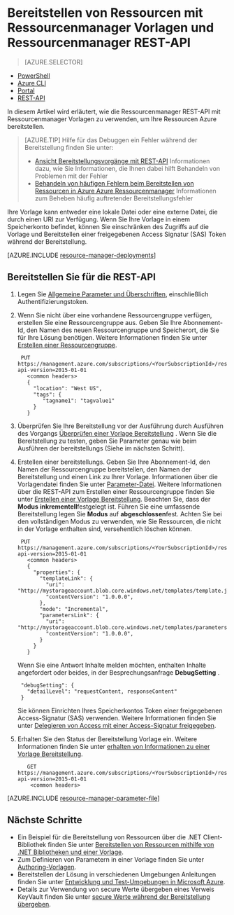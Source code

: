 <properties
   pageTitle="Bereitstellen von Ressourcen für REST-API und Vorlage | Microsoft Azure"
   description="Formular mit Azure Ressourcenmanager und Ressourcenmanager REST-API eine Ressourcen Azure bereitstellen. Die Ressourcen werden in einer Vorlage Ressourcenmanager definiert."
   services="azure-resource-manager"
   documentationCenter="na"
   authors="tfitzmac"
   manager="timlt"
   editor="tysonn"/>

<tags
   ms.service="azure-resource-manager"
   ms.devlang="na"
   ms.topic="article"
   ms.tgt_pltfrm="na"
   ms.workload="na"
   ms.date="07/11/2016"
   ms.author="tomfitz"/>

# <a name="deploy-resources-with-resource-manager-templates-and-resource-manager-rest-api"></a>Bereitstellen von Ressourcen mit Ressourcenmanager Vorlagen und Ressourcenmanager REST-API

> [AZURE.SELECTOR]
- [PowerShell](resource-group-template-deploy.md)
- [Azure CLI](resource-group-template-deploy-cli.md)
- [Portal](resource-group-template-deploy-portal.md)
- [REST-API](resource-group-template-deploy-rest.md)

In diesem Artikel wird erläutert, wie die Ressourcenmanager REST-API mit Ressourcenmanager Vorlagen zu verwenden, um Ihre Ressourcen Azure bereitstellen.  

> [AZURE.TIP] Hilfe für das Debuggen ein Fehler während der Bereitstellung finden Sie unter:
>
> - [Ansicht Bereitstellungsvorgänge mit REST-API](resource-manager-troubleshoot-deployments-rest.md) Informationen dazu, wie Sie Informationen, die Ihnen dabei hilft Behandeln von Problemen mit der Fehler
> - [Behandeln von häufigen Fehlern beim Bereitstellen von Ressourcen in Azure Azure Ressourcenmanager](resource-manager-common-deployment-errors.md) Informationen zum Beheben häufig auftretender Bereitstellungsfehler

Ihre Vorlage kann entweder eine lokale Datei oder eine externe Datei, die durch einen URI zur Verfügung. Wenn Sie Ihre Vorlage in einem Speicherkonto befindet, können Sie einschränken des Zugriffs auf die Vorlage und Bereitstellen einer freigegebenen Access Signatur (SAS) Token während der Bereitstellung.

[AZURE.INCLUDE [resource-manager-deployments](../includes/resource-manager-deployments.md)]

## <a name="deploy-with-the-rest-api"></a>Bereitstellen Sie für die REST-API
1. Legen Sie [Allgemeine Parameter und Überschriften](https://msdn.microsoft.com/library/azure/8d088ecc-26eb-42e9-8acc-fe929ed33563#bk_common), einschließlich Authentifizierungstoken.
2. Wenn Sie nicht über eine vorhandene Ressourcengruppe verfügen, erstellen Sie eine Ressourcengruppe aus. Geben Sie Ihre Abonnement-Id, den Namen des neuen Ressourcengruppe und Speicherort, die Sie für Ihre Lösung benötigen. Weitere Informationen finden Sie unter [Erstellen einer Ressourcengruppe](https://msdn.microsoft.com/library/azure/dn790525.aspx).

        PUT https://management.azure.com/subscriptions/<YourSubscriptionId>/resourcegroups/<YourResourceGroupName>?api-version=2015-01-01
          <common headers>
          {
            "location": "West US",
            "tags": {
               "tagname1": "tagvalue1"
            }
          }
   
3. Überprüfen Sie Ihre Bereitstellung vor der Ausführung durch Ausführen des Vorgangs [Überprüfen einer Vorlage Bereitstellung](https://msdn.microsoft.com/library/azure/dn790547.aspx) . Wenn Sie die Bereitstellung zu testen, geben Sie Parameter genau wie beim Ausführen der bereitstellungs (Siehe im nächsten Schritt).

3. Erstellen einer bereitstellungs. Geben Sie Ihre Abonnement-Id, den Namen der Ressourcengruppe bereitstellen, den Namen der Bereitstellung und einen Link zu Ihrer Vorlage. Informationen über die Vorlagendatei finden Sie unter [Parameter-Datei](#parameter-file). Weitere Informationen über die REST-API zum Erstellen einer Ressourcengruppe finden Sie unter [Erstellen einer Vorlage Bereitstellung](https://msdn.microsoft.com/library/azure/dn790564.aspx). Beachten Sie, dass der **Modus** **inkrementell**festgelegt ist. Führen Sie eine umfassende Bereitstellung legen Sie **Modus** auf **abgeschlossen**fest. Achten Sie bei den vollständigen Modus zu verwenden, wie Sie Ressourcen, die nicht in der Vorlage enthalten sind, versehentlich löschen können.
    
        PUT https://management.azure.com/subscriptions/<YourSubscriptionId>/resourcegroups/<YourResourceGroupName>/providers/Microsoft.Resources/deployments/<YourDeploymentName>?api-version=2015-01-01
          <common headers>
          {
            "properties": {
              "templateLink": {
                "uri": "http://mystorageaccount.blob.core.windows.net/templates/template.json",
                "contentVersion": "1.0.0.0",
              },
              "mode": "Incremental",
              "parametersLink": {
                "uri": "http://mystorageaccount.blob.core.windows.net/templates/parameters.json",
                "contentVersion": "1.0.0.0",
              }
            }
          }
   
      Wenn Sie eine Antwort Inhalte melden möchten, enthalten Inhalte angefordert oder beides, in der Besprechungsanfrage **DebugSetting** .

        "debugSetting": {
          "detailLevel": "requestContent, responseContent"
        }

      Sie können Einrichten Ihres Speicherkontos Token einer freigegebenen Access-Signatur (SAS) verwenden. Weitere Informationen finden Sie unter [Delegieren von Access mit einer Access-Signatur freigegeben](https://msdn.microsoft.com/library/ee395415.aspx).

4. Erhalten Sie den Status der Bereitstellung Vorlage ein. Weitere Informationen finden Sie unter [erhalten von Informationen zu einer Vorlage Bereitstellung](https://msdn.microsoft.com/library/azure/dn790565.aspx).

          GET https://management.azure.com/subscriptions/<YourSubscriptionId>/resourcegroups/<YourResourceGroupName>/providers/Microsoft.Resources/deployments/<YourDeploymentName>?api-version=2015-01-01
           <common headers>

[AZURE.INCLUDE [resource-manager-parameter-file](../includes/resource-manager-parameter-file.md)]

## <a name="next-steps"></a>Nächste Schritte
- Ein Beispiel für die Bereitstellung von Ressourcen über die .NET Client-Bibliothek finden Sie unter [Bereitstellen von Ressourcen mithilfe von .NET Bibliotheken und einer Vorlage](virtual-machines/virtual-machines-windows-csharp-template.md).
- Zum Definieren von Parametern in einer Vorlage finden Sie unter [Authoring-Vorlagen](resource-group-authoring-templates.md#parameters).
- Bereitstellen der Lösung in verschiedenen Umgebungen Anleitungen finden Sie unter [Entwicklung und Test-Umgebungen in Microsoft Azure](solution-dev-test-environments.md).
- Details zur Verwendung von secure Werte übergeben eines Verweis KeyVault finden Sie unter [secure Werte während der Bereitstellung übergeben](resource-manager-keyvault-parameter.md).
